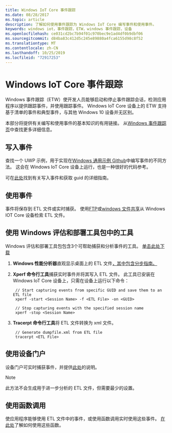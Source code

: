 ```yaml
---
title: Windows IoT Core 事件跟踪
ms.date: 08/28/2017
ms.topic: article
description: 了解如何使用事件跟踪为 Windows IoT Core 编写事件和使用事件。
keywords: windows iot，事件跟踪，ETW，windows 事件跟踪，设备
ms.openlocfilehash: ce031cd2bc7b94f01c970bec9e1ad4df0b9dbf06
ms.sourcegitcommit: d84ba83c412d5c245e89880a4fca6155d98c8f52
ms.translationtype: MT
ms.contentlocale: zh-CN
ms.lasthandoff: 10/25/2019
ms.locfileid: "72917253"
---
```

# <a name="event-tracing-for-windows-iot-core"></a>Windows IoT Core 事件跟踪

Windows 事件跟踪（ETW）使开发人员能够启动和停止事件跟踪会话，检测应用程序以提供跟踪事件，并使用跟踪事件。
Windows IoT Core 设备上的 ETW 支持基于清单的事件和典型事件，与其他 Windows 10 设备并无区别。

本部分将提供有关编写和使用事件的基本知识的有用链接。 从[Windows 事件跟踪页](https://msdn.microsoft.com/library/windows/desktop/bb968803(v=vs.85).aspx)中查找更多详细信息。

## <a name="writing-events"></a>写入事件

查找一个 UWP 示例，用于实现在[Windows 通用示例 Github](https://github.com/Microsoft/Windows-universal-samples/tree/master/Samples/Logging)中编写事件的不同方法。
这会在 Windows IoT Core 设备上运行，也是一种很好的代码参考。

可在[此处](https://msdn.microsoft.com/library/windows/desktop/aa364161(v=vs.85).aspx)找到有关写入事件和获取 guid 的详细指南。

## <a name="consuming-events"></a>使用事件

事件将保存到 ETL 文件或实时捕获。
使用[FTP](../connect-your-device/FTP.md)或[windows 文件共享](../manage-your-device/WindowsFileSharing.md)从 Windows IOT Core 设备检索 ETL 文件。

## <a name="use-tools-in-windows-assessment-and-deployment-kit"></a>使用 Windows 评估和部署工具包中的工具

Windows 评估和部署工具包包含3个可帮助捕获和分析事件的工具。 [单击此处下载](http://go.microsoft.com/fwlink/p/?LinkId=526740)


1. **Windows 性能分析器**直观显示桌面上的 ETL 文件[，其中包含分步指南。](https://msdn.microsoft.com/library/windows/hardware/dn927319(v=vs.85).aspx)

2. **Xperf 命令行工具**捕获实时事件并将其写入 ETL 文件。 此工具已安装在 Windows IoT Core 设备上，只需在设备上运行以下命令：

        // Start capturing events from specific GUID and save them to an ETL file
        xperf -start <Session Name> -f <ETL File> -on <GUID>

        // Stop capturing events with the specified session name
        xperf -stop <Session Name>


3. **Tracerpt 命令行工具**将 ETL 文件转换为 xml 文件。

        // Generate dumpfile.xml from ETL file
        tracerpt <ETL File>


## <a name="use-device-portal"></a>使用设备门户

设备门户可实时捕获事件，并提供[此处](https://msdn.microsoft.com/windows/uwp/debug-test-perf/device-portal)的说明。

> [!NOTE]
> 此方法不会生成用于进一步分析的 ETL 文件，但需要最少的设置。

## <a name="use-function-calls"></a>使用函数调用

使应用程序能够使用 ETL 文件中的事件，或使用函数调用实时使用这些事件。
[在此处](https://msdn.microsoft.com/library/windows/desktop/aa363692(v=vs.85).aspx)了解如何使用这些函数。
